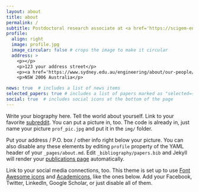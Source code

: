 ```yaml
---
layout: about
title: about
permalink: /
subtitle: Postdoctoral research associate at <a href='https://scigem-eng.sydney.edu.au/'>SciGEM</a>: Computational Mechanics - Deep Learning - Fast dynamics - Blast loading - Structural Mechanics - Geomechanics.
profile:
  align: right
  image: profile.jpg
  image_circular: false # crops the image to make it circular
  address: >
    <p></p>
    <p>123 your address street</p>
    <p><a href='https://www.sydney.edu.au/engineering/about/our-people/academic-staff/filippo-masi.html'>The University of Sydney</a></p>
    <p>NSW 2006 Australia</p>

news: true  # includes a list of news items
selected_papers: true # includes a list of papers marked as "selected={true}"
social: true  # includes social icons at the bottom of the page
---
```


Write your biography here. Tell the world about yourself. Link to your favorite [subreddit](http://reddit.com). You can put a picture in, too. The code is already in, just name your picture `prof_pic.jpg` and put it in the `img/` folder.

Put your address / P.O. box / other info right below your picture. You can also disable any these elements by editing `profile` property of the YAML header of your `_pages/about.md`. Edit `_bibliography/papers.bib` and Jekyll will render your [publications page](/al-folio/publications/) automatically.

Link to your social media connections, too. This theme is set up to use [Font Awesome icons](http://fortawesome.github.io/Font-Awesome/) and [Academicons](https://jpswalsh.github.io/academicons/), like the ones below. Add your Facebook, Twitter, LinkedIn, Google Scholar, or just disable all of them.
